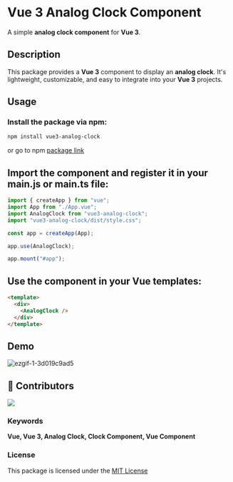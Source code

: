 # Vue 3 Analog Clock Component

A simple **analog clock component** for **Vue 3**.

## Description

This package provides a **Vue 3** component to display an **analog clock**. It's lightweight, customizable, and easy to integrate into your **Vue 3** projects.

## Usage

### Install the package via npm:

```bash
npm install vue3-analog-clock
```

or go to npm <a href="https://www.npmjs.com/package/vue3-analog-clock" target="_blank">package link</a>

## Import the component and register it in your main.js or main.ts file:

```javascript
import { createApp } from "vue";
import App from "./App.vue";
import AnalogClock from "vue3-analog-clock";
import "vue3-analog-clock/dist/style.css";

const app = createApp(App);

app.use(AnalogClock);

app.mount("#app");
```

## Use the component in your Vue templates:

```html
<template>
  <div>
    <AnalogClock />
  </div>
</template>
```

## Demo

![ezgif-1-3d019c9ad5](https://github.com/MadhushaPrasad/vue-analog-clock/assets/50085447/fe6c60e1-a631-42cc-9d93-5bd1bc7e0791)

## 🌱 Contributors

[ ![](https://camo.githubusercontent.com/e5bdd846c2bf495454efaabb0e3ea72815dddd51492dd7366ad9cafae91f1223/68747470733a2f2f636f6e747269622e726f636b732f696d6167653f7265706f3d4d616468757368615072617361642f7675652d616e616c6f672d636c6f636b) ](https://github.com/MadhushaPrasad/vue-analog-clock/graphs/contributors)

### Keywords

**Vue, Vue 3, Analog Clock, Clock Component, Vue Component**

### License

This package is licensed under the [MIT License](https://github.com/MadhushaPrasad/vue-analog-clock/blob/main/LICENSE)
